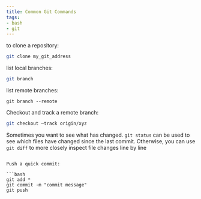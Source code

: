 ```yaml
---
title: Common Git Commands
tags:
- bash
- git
---
```


to clone a repository:

```bash
git clone my_git_address
```

list local branches:

```bash
git branch
```

list remote branches:

```
git branch --remote
```

Checkout and track a remote branch:

```bash
git checkout –track origin/xyz
```


Sometimes you want to see what has changed.  ```git status``` can be used to see which files have changed since the last commit.  Otherwise, you can use ```git diff``` to more closely inspect file changes line by line


```

Push a quick commit:

```bash
git add *
git commit -m "commit message"
git push
```